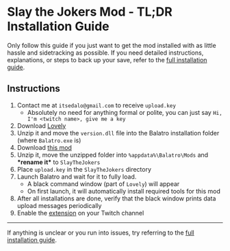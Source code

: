 # Slay the Jokers Mod - TL;DR Installation Guide

Only follow this guide if you just want to get the mod installed with as little hassle and sidetracking as possible.
If you need detailed instructions, explanations, or steps to back up your save, refer to the [full installation guide](../INSTALL.md).

## Instructions

1. Contact me at `itsedalo@gmail.com` to receive `upload.key`  
    - Absolutely no need for anything formal or polite, you can just say `Hi, I'm <twitch name>, give me a key`
2. Download [Lovely](https://www.github.com/ethangreen-dev/lovely-injector/releases/tag/v0.7.1) 
3. Unzip it and move the `version.dll` file into the Balatro installation folder (where `Balatro.exe` is)
4. Download [this mod](https://github.com/its-edalo/slay-the-jokers/archive/main.zip)
5. Unzip it, move the unzipped folder into `%appdata%\Balatro\Mods` and **\*rename it\*** to `SlayTheJokers`
6. Place `upload.key` in the `SlayTheJokers` directory
7. Launch Balatro and wait for it to fully load.  
    - A black command window (part of `Lovely`) will appear
    - On first launch, it will automatically install required tools for this mod
8. After all installations are done, verify that the black window prints data upload messages periodically
9. Enable the [extension](https://dashboard.twitch.tv/extensions/iaofk5k6d87u31z9uy2joje2fwn347) on your Twitch channel

---

If anything is unclear or you run into issues, try referring to the [full installation guide](../INSTALL.md). 
